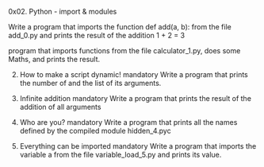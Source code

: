 0x02. Python - import & modules

Write a program that imports the function def add(a, b): from the file add_0.py and prints the result of the addition 1 + 2 = 3

program that imports functions from the file calculator_1.py, does some Maths, and prints the result.

2. How to make a script dynamic!
mandatory
Write a program that prints the number of and the list of its arguments.

3. Infinite addition
mandatory
Write a program that prints the result of the addition of all arguments

4. Who are you?
mandatory
Write a program that prints all the names defined by the compiled module hidden_4.pyc

5. Everything can be imported
mandatory
Write a program that imports the variable a from the file variable_load_5.py and prints its value.
